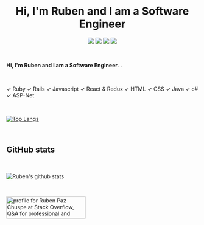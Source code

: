 <h1 align="center">Hi, I'm Ruben and I am a Software Engineer</h1>

<p align="center">
    <a href="https://angel.co/u/rubenpazch" alt="Angel">
        <img src="https://img.shields.io/badge/Angel-Profile-lightgrey" /></a>
    <a href="https://twitter.com/rubenpazch" alt="Twitter">
        <img src="https://img.shields.io/badge/Twitter-Profile-blue" /></a>
    <a href="https://www.linkedin.com/in/rubenpazch/" alt="Linkedin">
        <img src="https://img.shields.io/badge/Linkedin-Profile-blue" /></a>
    <a href="http://rubenpazch.github.io/" alt="Ruben Paz Chuspe">
        <img src="https://img.shields.io/badge/Personal%20Site-rubenpazch.github.io-green" /></a>
</p>

<br/>

<b> Hi, I'm Ruben and I am a Software Engineer.</b> .

<br/>


 &#10003; Ruby  &#10003; Rails  &#10003; Javascript &#10003;  React & Redux &#10003;   HTML &#10003; CSS &#10003; Java &#10003; c# &#10003; ASP-Net

<br/>

[![Top Langs](https://github-readme-stats.vercel.app/api/top-langs/?username=rubenpazch&layout=compact)](https://github.com/rubenpazch/github-readme-stats)





<br/>

<h2>GitHub stats</h2>

<br/>


![Ruben's github stats](https://github-readme-stats.vercel.app/api?username=rubenpazch&show_icons=true&theme=dracula)

<br/>


<a href="https://stackoverflow.com/users/8272786/ruben-paz-chuspe"><img src="https://stackoverflow.com/users/flair/8272786.png" width="208" height="58" alt="profile for Ruben Paz Chuspe at Stack Overflow, Q&amp;A for professional and enthusiast programmers" title="profile for Ruben Paz Chuspe at Stack Overflow, Q&amp;A for professional and enthusiast programmers"></a>

